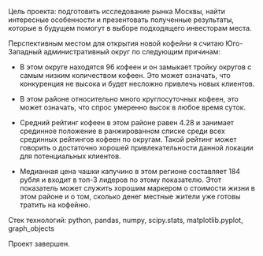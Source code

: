 Цель проекта: подготовить исследование рынка Москвы, найти интересные особенности и презентовать полученные результаты, которые в будущем помогут в выборе подходящего инвесторам места.

Перспективным местом для открытия новой кофейни я считаю Юго-Западный административный округ по следующим причинам:

- В этом округе находятся 96 кофеен и он замыкает тройку округов с самым низким количеством кофеен. Это может означать, что конкуренция не высока и будет несложно привлечь новых клиентов.

- В этом районе относительно много круглосуточных кофеен, это может означать, что спрос умеренно высок в любое время суток.

- Средний рейтинг кофеен в этом районе равен 4.28 и занимает срединное положение в ранжированном списке среди всех срединных рейтингов кофеен по округам. Такой рейтинг может говорить о достаточно хорошей привлекательности данной локации для потенциальных клиентов.

- Медианная цена чашки капучино в этом регионе составляет 184 рубля и входит в топ-3 лидеров по этому показателю. Этот показатель может служить хорошим маркером о стоимости жизни в этом районе и о том, сколько денег местные жители уже готовы тратить на кофейню.

Стек технологий: python, pandas, numpy, scipy.stats, matplotlib.pyplot, graph_objects

Проект завершен.
